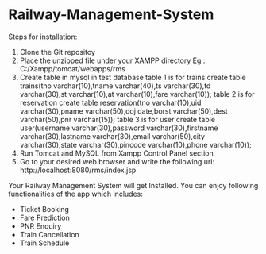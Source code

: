 # Railway-Management-System
Steps for installation:
1. Clone the Git repositoy
2. Place the unzipped file under your XAMPP directory Eg : C:/Xampp/tomcat/webapps/rms
3. Create table in mysql in test database
    table 1 is for trains
	  create table trains(tno varchar(10),tname varchar(40),ts varchar(30),td varchar(30),st varchar(10),at varchar(10),fare varchar(10));
	  table 2 is for reservation
	  create table reservation(tno varchar(10),uid varchar(30),pname varchar(50),doj date,borst varchar(50),dest varchar(50),pnr varchar(15));
	  table 3 is for user
	  create table user(username varchar(30),password varchar(30),firstname varchar(30),lastname varchar(30),email varchar(50),city varchar(30),state varchar(30),pincode varchar(10),phone varchar(10));
4. Run Tomcat and MySQL from Xampp Control Panel section
5. Go to your desired web browser and write the following url:
    http://localhost:8080/rms/index.jsp

Your Railway Management System will get Installed. You can enjoy following functionalities of the app which includes:
- Ticket Booking
- Fare Prediction
- PNR Enquiry
- Train Cancellation
- Train Schedule
